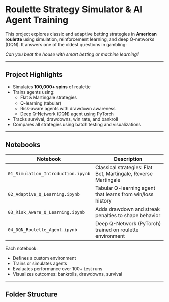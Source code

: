 # Roulette Strategy Simulator & AI Agent Training

This project explores classic and adaptive betting strategies in **American roulette** using simulation, reinforcement learning, and deep Q-networks (DQN). It answers one of the oldest questions in gambling:

 *Can you beat the house with smart betting or machine learning?*

---

## Project Highlights

- Simulates **100,000+ spins** of roulette
- Trains agents using:
  - Flat & Martingale strategies
  - Q-learning (tabular)
  - Risk-aware agents with drawdown awareness
  - Deep Q-Network (DQN) agent using PyTorch
- Tracks survival, drawdowns, win rate, and bankroll
- Compares all strategies using batch testing and visualizations

---

## Notebooks

| Notebook | Description |
|---------|-------------|
| `01_Simulation_Introduction.ipynb` | Classical strategies: Flat Bet, Martingale, Reverse Martingale |
| `02_Adaptive_Q_Learning.ipynb` | Tabular Q-learning agent that learns from win/loss history |
| `03_Risk_Aware_Q_Learning.ipynb` | Adds drawdown and streak penalties to shape behavior |
| `04_DQN_Roulette_Agent.ipynb` | Deep Q-Network (PyTorch) trained on roulette environment |

Each notebook:
- Defines a custom environment
- Trains or simulates agents
- Evaluates performance over 100+ test runs
- Visualizes outcomes: bankrolls, drawdowns, survival

---

## Folder Structure
